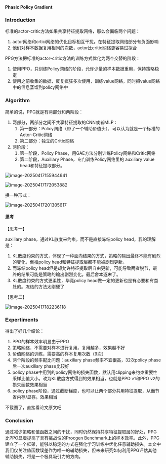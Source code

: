 **Phasic Policy Gradient**

### Introduction

标准的actor-critic方法如果共享特征提取网络，那么会面临两个问题：

1. actor网络和crtici网络的优化目标相互干扰，在特征提取网络部分有负面影响
2. 他们对样本数据复用相同的次数，actor比critic网络更容易过拟合

PPG方法把标准的actor-critic方法的训练方式优化为两个交替的阶段：

1. 使用PPO，只训练Policy网络的阶段，允许少量的样本数据重用，保持策略稳定
2. 使用之前收集的数据，反复疯狂多次使用，训练value网络，同时把value网络中的信息蒸馏到policy网络中

### Algorithm

简单的说，PPG就是有两部分和两阶段：

1. 两部分，两部分之间不共享特征提取的CNN或者MLP：
   1. 第一部分：Policy网络（带了一个辅助价值头），可以认为就是一个标准的Actor-Critic网络
   2. 第二部分：独立的Critic网络
2. 两阶段：
   1. 第一阶段，Policy Phase，用GAE方法分别训练Policy网络和Critic网络
   2. 第二阶段，Auxiliary Phase，专门训练Policy网络里的 auxiliary value head和特征提取部分。



![image-20250417155944641](img/image-20250417155944641.png)



![image-20250417172053882](img/image-20250417172053882.png)

换一种形式：

![image-20250417201305617](img/image-20250417201305617.png)

#### 思考

【思考一】

auxiliary phase，通过KL散度来约束，而不是直接冻结policy head，我的理解是：

1. KL散度约束的方式，体现了一种面向结果的方式，策略的输出最终不能有剧烈的变化，倒推policy head和特征提取层都不能被剧烈更新。 
2. 而冻结policy head但是却允许特征提取层自由更新，可能导致两者脱节，最终的结果可能是策略的输出剧烈变化。最后舍本逐末了。
3. KL散度约束的方式更柔性，毕竟policy head做一定的更新也是有必要和有益处的。冻结的方法太刚硬了

【思考二】

![image-20250417182236118](img/image-20250417182236118.png)

### Expertiments

得出了好几个结论：

1. PPG的样本效率明显由于PPO
2. 策略网络，不需要对样本进行复用。复用越多，效果越不好
3. 价值网络的训练，需要高的样本复用次数（9次）
4. 两个阶段的频率配比问题：auxiliary phase频率不宜很高，32次policy phase后一次auxiliary phase比较好
5. policy phase中用到的policy网络的损失函数，默认用clipping来约束重要性采样比值大小。改为KL散度方式得到的效果相当，也就是PPO v1和PPO v2的损失函数效果相当
6. policy phase阶段，通过截断梯度，也可以让两个部分共用特征提取，从而节省内存/显存。效果相当

不截图了，直接看论文原文吧

### Conclusion

通过减少策略和值函数之间的干扰，同时仍然保持共享特征提取层的好处，PPG比PPO显着提高了具有挑战性的Procgen Benchmark上的样本效率。此外，PPG建立了一个框架，能够以稳定的方式在强化学习训练中优化任意辅助损失。本文中我们仅关注值函数误差作为唯一的辅助损失，但未来研究如何利用PPG评估其他辅助损失，将是一个极具吸引力的方向。

